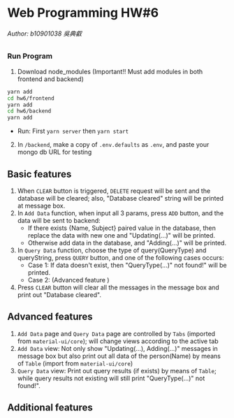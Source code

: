 # Web Programming HW#6

###### Author: b10901038 吳典叡

### Run Program

1. Download node_modules
   (Important!! Must add modules in both frontend and backend)

```bash
yarn add
cd hw6/frontend
yarn add
cd hw6/backend
yarn add
```

- Run: First `yarn server` then `yarn start`

2. In `/backend`, make a copy of `.env.defaults` as `.env`, and paste your mongo db URL for testing

## Basic features

1. When `CLEAR` button is triggered, `DELETE` request will be sent and the database will be cleared; also, "Database cleared" string will be printed at message box.
2. In `Add Data` function, when input all 3 params, press `ADD` button, and the data will be sent to backend:
   - If there exists {Name, Subject} paired value in the database, then replace the data with new one and "Updating(...)" will be printed.
   - Otherwise add data in the database, and "Adding(...)" will be printed.
3. In `Query Data` function, choose the type of query(QueryType) and queryString, press `QUERY` button, and one of the following cases occurs:
   - Case 1: If data doesn't exist, then "QueryType(...)" not found!" will be printed.
   - Case 2: (Advanced feature )
4. Press `CLEAR` button will clear all the messages in the message box and print out "Database cleared".

## Advanced features

1. `Add Data` page and `Query Data` page are controlled by `Tabs` (imported from `material-ui/core`); will change views according to the active tab
2. `Add Data` view: Not only show "Updating(...), Adding(...)" messages in message box but also print out all data of the person(Name) by means of `Table` (import from `material-ui/core`)
3. `Query Data` view: Print out query results (if exists) by means of `Table`; while query results not existing will still print "QueryType(...)" not found!".

## Additional features
